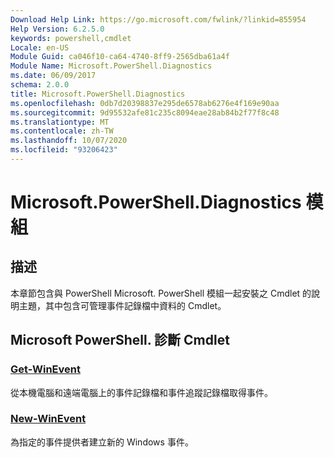 ```yaml
---
Download Help Link: https://go.microsoft.com/fwlink/?linkid=855954
Help Version: 6.2.5.0
keywords: powershell,cmdlet
Locale: en-US
Module Guid: ca046f10-ca64-4740-8ff9-2565dba61a4f
Module Name: Microsoft.PowerShell.Diagnostics
ms.date: 06/09/2017
schema: 2.0.0
title: Microsoft.PowerShell.Diagnostics
ms.openlocfilehash: 0db7d20398837e295de6578ab6276e4f169e90aa
ms.sourcegitcommit: 9d95532afe81c235c8094eae28ab84b2f77f8c48
ms.translationtype: MT
ms.contentlocale: zh-TW
ms.lasthandoff: 10/07/2020
ms.locfileid: "93206423"
---
```

# Microsoft.PowerShell.Diagnostics 模組

## 描述

本章節包含與 PowerShell Microsoft. PowerShell 模組一起安裝之 Cmdlet 的說明主題，其中包含可管理事件記錄檔中資料的 Cmdlet。

## Microsoft PowerShell. 診斷 Cmdlet

### [Get-WinEvent](Get-WinEvent.md)
從本機電腦和遠端電腦上的事件記錄檔和事件追蹤記錄檔取得事件。

### [New-WinEvent](New-WinEvent.md)
為指定的事件提供者建立新的 Windows 事件。

